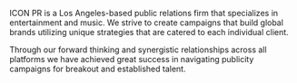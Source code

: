 ICON PR is a Los Angeles-based public relations firm that specializes in entertainment and music. We strive to create campaigns that build global brands utilizing unique strategies that are catered to each individual client.

Through our forward thinking and synergistic relationships across all platforms we have achieved great success in navigating publicity campaigns for breakout and established talent.
